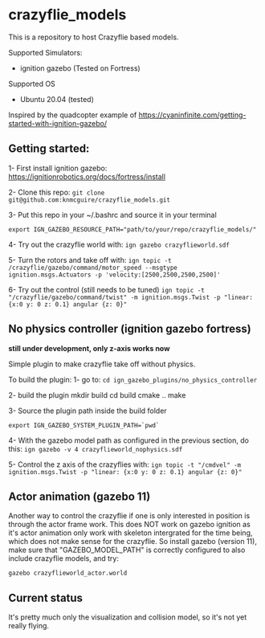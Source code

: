 # crazyflie_models

This is a repository to host Crazyflie based models.

Supported Simulators:
* ignition gazebo (Tested on Fortress)

Supported OS
* Ubuntu 20.04 (tested)

Inspired by the quadcopter example of https://cyaninfinite.com/getting-started-with-ignition-gazebo/


## Getting started:

1- First install ignition gazebo: https://ignitionrobotics.org/docs/fortress/install

2- Clone this repo: 
`git clone git@github.com:knmcguire/crazyflie_models.git`

3- Put this repo in your  ~/.bashrc and source it in your terminal

`export IGN_GAZEBO_RESOURCE_PATH="path/to/your/repo/crazyflie_models/"`

4- Try out the crazyflie world with:
`ign gazebo crazyflieworld.sdf`

5- Turn the rotors and take off with:
`ign topic -t /crazyflie/gazebo/command/motor_speed --msgtype ignition.msgs.Actuators -p 'velocity:[2500,2500,2500,2500]'`

6- Try out the control (still needs to be tuned)
`ign topic -t "/crazyflie/gazebo/command/twist" -m ignition.msgs.Twist -p "linear: {x:0 y: 0 z: 0.1} angular {z: 0}"`

## No physics controller (ignition gazebo fortress)
**still under development, only z-axis works now**

Simple plugin to make crazyflie take off without physics.

To build the plugin:
1- go to:
`cd ign_gazebo_plugins/no_physics_controller`

2- build the plugin
    mkdir build
    cd build
    cmake ..
    make

3- Source the plugin path inside the build folder
```
export IGN_GAZEBO_SYSTEM_PLUGIN_PATH=`pwd`
```

4- With the gazebo model path as configured in the previous section, do this:
`ign gazebo -v 4 crazyflieworld_nophysics.sdf`

5- Control the z axis of the crazyflies with:
`ign topic -t "/cmdvel" -m ignition.msgs.Twist -p "linear: {x:0 y: 0 z: 0.1} angular {z: 0}"`



## Actor animation (gazebo 11)

Another way to control the crazyflie if one is only interested in position is through the actor frame work. This does NOT work on gazebo ignition as it's actor animation only work with skeleton intergrated for the time being, which does not make sense for the crazyflie. So install gazebo (version 11), make sure that "GAZEBO_MODEL_PATH" is correctly configured to also include crazyflie models, and try:

`gazebo crazyflieworld_actor.world`

## Current status
It's pretty much only the visualization and collision model, so it's not yet really flying. 

